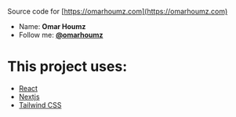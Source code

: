 Source code for [https://omarhoumz.com](https://omarhoumz.com)

- Name: **Omar Houmz**
- Follow me: **[@omarhoumz](https://twitter.com/omarhoumz "Omar Houmz's twitter")**

# This project uses:

- [React](https://reactjs.org/)
- [Nextjs](https://www.nextjs.org/)
- [Tailwind CSS](https://tailwindcss.com/)
